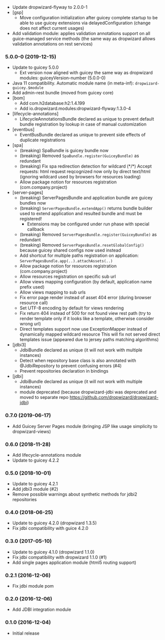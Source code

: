 * Update dropwizard-flyway to 2.0.0-1
* [gsp]
    - Move configuration initialization after guicey complete startup to be able to use guicey extensions
        via delayedConfiguration (change does not affect current usages)
* Add validation module: applies validation annotations support on all guice-managed service methods
    (the same way as dropwizard allows validation annotations on rest services)        

### 5.0.0-0 (2019-12-15)
* Update to guicey 5.0.0
    - Ext version now aligned with guicey the same way as dropwizard modules: guiceyVersion-number (5.0.0-0)
* Java 11 compatibility. Automatic module name (in meta-inf): `dropwizard-guicey.$module`
* Add admin-rest bundle (moved from guicey core)    
* [bom]
    - Add com.h2database:h2:1.4.199 
    - Add io.dropwizard.modules:dropwizard-flyway:1.3.0-4     
* [lifecycle-annotations]
    - LifecycleAnnotationsBundle declared as unique to prevent default bundle registration by lookup in case of manual customization
* [eventbus]
    - EventBusBundle declared as unique to prevent side effects of duplicate registrations    
* [spa]
    - (breaking) SpaBundle is guicey bundle now
    - (breaking) Removed `SpaBundle.register(GuiceyBundle)` as redundant
    - (breaking) Fix spa redirection detection for wildcard (\*/*) Accept requests: 
        html request reqcognized now only by direct text/html 
        (ignoring wildcard used by browsers for resources loading)
    - Allow package notion for resources registration (com.company.project)                 
* [server-pages]
    - (breaking) ServerPagesBundle and application bundle are guicey bundles now
    - (breaking) `ServerPagesBundle.extendApp()` returns bundle builder used to extend application and resulted 
        bundle and must be registered!
         - Extensions may be configured under run phase with special callback
    - (breaking) Removed `ServerPagesBundle.register(GuiceyBundle)` as redundant
    - (breaking) Removed `ServerPagesBundle.resetGlobalConfig()` because guicey shared configs now used instead 
    - Add shortcut for multiple paths registration on application:
        `ServerPagesBundle.app(..).attachAssets(..)`     
    - Allow package notion for resources registration (com.company.project)
    - Allow resources registration on specific sub url
    - Allow views mapping configuration (by default, application name prefix used)
    - Allow views mapping to sub urls
    - Fix error page render instead of asset 404 error (during browser resource call)
    - Set UTF-8 encoding by default for views rendering
    - Fix return 404 instead of 500 for not found view rest path 
        (try to render template only if it looks like a template, otherwise consider wrong url)
    - Direct templates support now use ExceptionMapper instead of dynamically mapped wildcard resource
        This will fix not served direct templates issue (appeared due to jersey paths matching algorithms)         
* [jdbi3]
    - JdbiBundle declared as unique (it will not work with multiple instances)
    - Detect when repository base class is also annotated with @JdbiRepository to prevent confusing errors (#4)
    - Prevent repositories declaration in bindings
* [jdbi]
    - JdbiBundle declared as unique (it will not work with multiple instances)    
    - module deprecated (because dropwizard-jdbi was deprecated and moved to separate repo https://github.com/dropwizard/dropwizard-jdbi)    

### 0.7.0 (2019-06-17)
* Add Guicey Server Pages module (bringing JSP like usage simplicity to dropwizard-views)

### 0.6.0 (2018-11-28)
* Add lifecycle-annotations module
* Update to guicey 4.2.2

### 0.5.0 (2018-10-01)
* Update to guicey 4.2.1
* Add jdbi3 module (#2)
* Remove possible warnings about synthetic methods for jdbi2 repositories

### 0.4.0 (2018-06-25)
* Update to guicey 4.2.0 (dropwizard 1.3.5)
* Fix jdbi compatibility with guice 4.2.0 

### 0.3.0 (2017-05-10)
* Update to guicey 4.1.0 (dropwizard 1.1.0)
* Fix jdbi compatibility with dropwizard 1.1.0 (#1)
* Add single pages application module (html5 routing support)

### 0.2.1 (2016-12-06)
* Fix jdbi module pom

### 0.2.0 (2016-12-06)
* Add JDBI integration module

### 0.1.0 (2016-12-04)
* Initial release